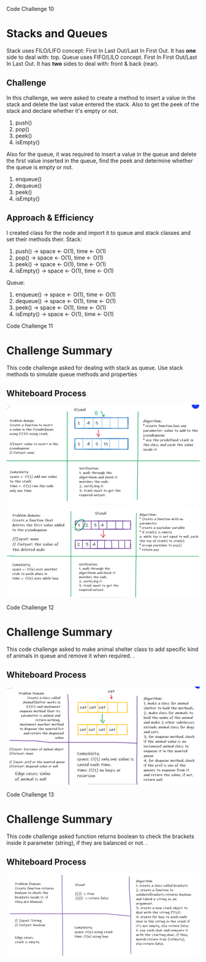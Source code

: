 Code Challenge 10

# Stacks and Queues

Stack uses FILO/LIFO concept: First In Last Out/Last In First Out. It has **one** side to deal with: top.
Queue uses FIFO/LILO concept. First In First Out/Last In Last Out. It has **two** sides to deal with: front & back (rear).

## Challenge
In this challenge, we were asked to create a method to insert a value in the stack and delete the last value entered the stack. Also to get the peek of the stack and declare whether it's empty or not.
1. push()
2. pop()
3. peek()
4. isEmpty()

Also for the queue, it was required to insert a value in the queue and delete the first value inserted in the queue, find the peek and determine whether the queue is empty or not.
1. enqueue()
2. dequeue()
3. peek()
4. isEmpty()

## Approach & Efficiency
I created class for the node and import it to queue and stack classes and set their methods their.
Stack:
1. push() -> space <- O(1), time <- O(1)
2. pop() -> space <- O(1), time <- O(1)
3. peek() -> space <- O(1), time <- O(1)
4. isEmpty() -> space <- O(1), time <- O(1)

Queue:
1. enqueue() -> space <- O(1), time <- O(1)
2. dequeue() -> space <- O(1), time <- O(1)
3. peek() -> space <- O(1), time <- O(1)
4. isEmpty() -> space <- O(1), time <- O(1)

Code Challenge 11

# Challenge Summary
This code challenge asked for dealing with stack as queue. Use stack methods to simulate queue methods and properties

## Whiteboard Process
![](./assests/1.png)
![](./assests/2.png)


Code Challenge 12

# Challenge Summary
This code challenge asked to make animal shelter class to add specific kind of animals in queue and remove it when required.
.
## Whiteboard Process
![](./assests/3.png)


Code Challenge 13

# Challenge Summary
This code challenge asked function returns boolean to check the brackets inside it parameter (string), if they are balanced or not.
.
## Whiteboard Process
![](./assests/4.png)
